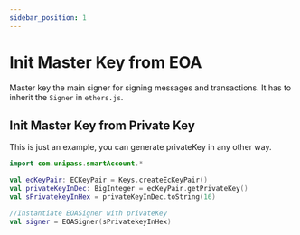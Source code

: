 ```yaml
---
sidebar_position: 1
---
```


# Init Master Key from EOA 

Master key the main signer for signing messages and transactions. It has to inherit the `Signer` in `ethers.js`.

## Init Master Key from Private Key

This is just an example, you can generate privateKey in any other way.

```kotlin
import com.unipass.smartAccount.*

val ecKeyPair: ECKeyPair = Keys.createEcKeyPair()
val privateKeyInDec: BigInteger = ecKeyPair.getPrivateKey()
val sPrivatekeyInHex = privateKeyInDec.toString(16)

//Instantiate EOASigner with privateKey
val signer = EOASigner(sPrivatekeyInHex)
```